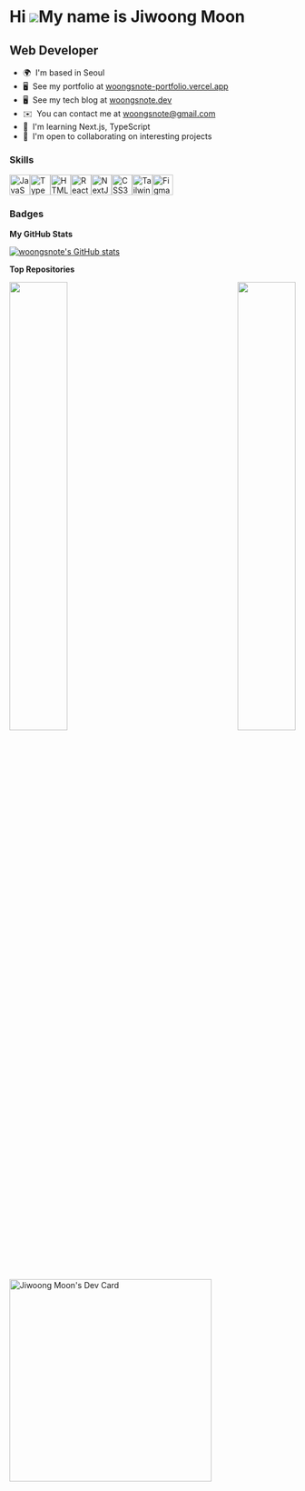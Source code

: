 Hi ![](https://user-images.githubusercontent.com/18350557/176309783-0785949b-9127-417c-8b55-ab5a4333674e.gif)My name is Jiwoong Moon
====================================================================================================================================

Web Developer
-------------

* 🌍  I'm based in Seoul
* 🖥️  See my portfolio at [woongsnote-portfolio.vercel.app](http://woongsnote-portfolio.vercel.app)
* 🖥️  See my tech blog at [woongsnote.dev](http://woongsnote.dev)
* ✉️  You can contact me at [woongsnote@gmail.com](mailto:woongsnote@gmail.com)
* 🧠  I'm learning Next.js, TypeScript
* 🤝  I'm open to collaborating on interesting projects

### Skills


<p align="left">
<a href="https://developer.mozilla.org/en-US/docs/Web/JavaScript" target="_blank" rel="noreferrer"><img src="https://raw.githubusercontent.com/danielcranney/readme-generator/main/public/icons/skills/javascript-colored.svg" width="36" height="36" alt="JavaScript" /></a><a href="https://www.typescriptlang.org/" target="_blank" rel="noreferrer"><img src="https://raw.githubusercontent.com/danielcranney/readme-generator/main/public/icons/skills/typescript-colored.svg" width="36" height="36" alt="TypeScript" /></a><a href="https://developer.mozilla.org/en-US/docs/Glossary/HTML5" target="_blank" rel="noreferrer"><img src="https://raw.githubusercontent.com/danielcranney/readme-generator/main/public/icons/skills/html5-colored.svg" width="36" height="36" alt="HTML5" /></a><a href="https://reactjs.org/" target="_blank" rel="noreferrer"><img src="https://raw.githubusercontent.com/danielcranney/readme-generator/main/public/icons/skills/react-colored.svg" width="36" height="36" alt="React" /></a><a href="https://nextjs.org/docs" target="_blank" rel="noreferrer"><img src="https://raw.githubusercontent.com/danielcranney/readme-generator/main/public/icons/skills/nextjs-colored-dark.svg" width="36" height="36" alt="NextJs" /></a><a href="https://www.w3.org/TR/CSS/#css" target="_blank" rel="noreferrer"><img src="https://raw.githubusercontent.com/danielcranney/readme-generator/main/public/icons/skills/css3-colored.svg" width="36" height="36" alt="CSS3" /></a><a href="https://tailwindcss.com/" target="_blank" rel="noreferrer"><img src="https://raw.githubusercontent.com/danielcranney/readme-generator/main/public/icons/skills/tailwindcss-colored.svg" width="36" height="36" alt="TailwindCSS" /></a><a href="https://www.figma.com/" target="_blank" rel="noreferrer"><img src="https://raw.githubusercontent.com/danielcranney/readme-generator/main/public/icons/skills/figma-colored.svg" width="36" height="36" alt="Figma" /></a>
</p>

### Badges

<b>My GitHub Stats</b>

<a href="http://www.github.com/woongsnote"><img src="https://github-readme-stats.vercel.app/api?username=woongsnote&show_icons=true&hide=&count_private=true&title_color=0891b2&text_color=ffffff&icon_color=0891b2&bg_color=1c1917&hide_border=true&show_icons=true" alt="woongsnote's GitHub stats" /></a>

<b>Top Repositories</b>

<div width="100%" align="center"><a href="https://github.com/woongsnote/woongsnote-dev" align="left"><img align="left" width="45%" src="https://github-readme-stats.vercel.app/api/pin/?username=woongsnote&repo=woongsnote-dev&title_color=0891b2&text_color=ffffff&icon_color=0891b2&bg_color=1c1917&hide_border=true&locale=en" /></a><a href="https://github.com/woongsnote/my-portfolio" align="right"><img align="right" width="45%" src="https://github-readme-stats.vercel.app/api/pin/?username=woongsnote&repo=my-portfolio&title_color=0891b2&text_color=ffffff&icon_color=0891b2&bg_color=1c1917&hide_border=true&locale=en" /></a></div><br /><br /><br /><br /><br /><br /><br />

<a href="https://app.daily.dev/woongsnote"><img src="https://api.daily.dev/devcards/v2/ABqhZHtMLGkeDSVjh0hMk.png?type=default&r=ptn" width="356" alt="Jiwoong Moon's Dev Card"/></a>
